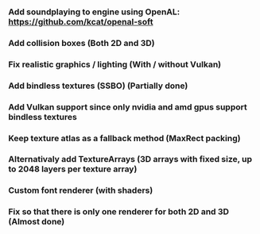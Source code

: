 ### Add soundplaying to engine using OpenAL: https://github.com/kcat/openal-soft



### Add collision boxes (Both 2D and 3D)

### Fix realistic graphics / lighting (With / without Vulkan)

### Add bindless textures (SSBO) (Partially done)
### Add Vulkan support since only nvidia and amd gpus support bindless textures
### Keep texture atlas as a fallback method (MaxRect packing)
### Alternativaly add TextureArrays (3D arrays with fixed size, up to 2048 layers per texture array)


### Custom font renderer (with shaders)

### Fix so that there is only one renderer for both 2D and 3D (Almost done)